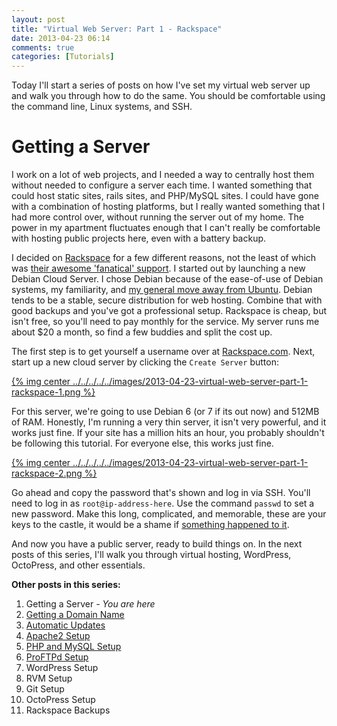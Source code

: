 ```yaml
---
layout: post
title: "Virtual Web Server: Part 1 - Rackspace"
date: 2013-04-23 06:14
comments: true
categories: [Tutorials]
---
```


Today I'll start a series of posts on how I've set my virtual web server up and walk you through how to do the same. You should be comfortable using the command line, Linux systems, and SSH.

# Getting a Server

I work on a lot of web projects, and I needed a way to centrally host them without needed to configure a server each time. I wanted something that could host static sites, rails sites, and PHP/MySQL sites. I could have gone with a combination of hosting platforms, but I really wanted something that I had more control over, without running the server out of my home. The power in my apartment fluctuates enough that I can't really be comfortable with hosting public projects here, even with a battery backup.

I decided on [Rackspace](http://www.rackspace.com/) for a few different reasons, not the least of which was [their awesome 'fanatical' support](http://samurailink3.com/blog/2013/04/09/rackspace/). I started out by launching a new Debian Cloud Server. I chose Debian because of the ease-of-use of Debian systems, my familiarity, and [my general move away from Ubuntu](http://samurailink3.com/blog/2013/04/13/the-move-away-from-ubuntu/). Debian tends to be a stable, secure distribution for web hosting. Combine that with good backups and you've got a professional setup. Rackspace is cheap, but isn't free, so you'll need to pay monthly for the service. My server runs me about $20 a month, so find a few buddies and split the cost up.

The first step is to get yourself a username over at [Rackspace.com](http://www.rackspace.com). Next, start up a new cloud server by clicking the `Create Server` button:

[{% img center ../../../../../images/2013-04-23-virtual-web-server-part-1-rackspace-1.png %}](../../../../../images/2013-04-23-virtual-web-server-part-1-rackspace-1-full.png)

For this server, we're going to use Debian 6 (or 7 if its out now) and 512MB of RAM. Honestly, I'm running a very thin server, it isn't very powerful, and it works just fine. If your site has a million hits an hour, you probably shouldn't be following this tutorial. For everyone else, this works just fine.

[{% img center ../../../../../images/2013-04-23-virtual-web-server-part-1-rackspace-2.png %}](../../../../../images/2013-04-23-virtual-web-server-part-1-rackspace-2-full.png)

Go ahead and copy the password that's shown and log in via SSH. You'll need to log in as `root@ip-address-here`. Use the command `passwd` to set a new password. Make this long, complicated, and memorable, these are your keys to the castle, it would be a shame if [something happened to it](http://25.media.tumblr.com/tumblr_lzk228Lb0Z1rnxi5bo1_500.gif).

And now you have a public server, ready to build things on. In the next posts of this series, I'll walk you through virtual hosting, WordPress, OctoPress, and other essentials.

**Other posts in this series:**

1. Getting a Server _- You are here_
2. [Getting a Domain Name](/blog/2013/04/23/virtual-web-server-part-2-hover/)
3. [Automatic Updates](/blog/2013/04/23/virtual-web-server-part-3-automatic-updates-in-debian/)
4. [Apache2 Setup](/blog/2013/04/28/virtual-web-server-part-4-apache-web-server/)
5. [PHP and MySQL Setup](/blog/2013/05/02/virtual-web-server-part-5-php-and-mysql-setup/)
6. [ProFTPd Setup](/blog/2013/05/09/virtual-web-server-part-6-proftpd-setup/)
7. WordPress Setup
8. RVM Setup
9. Git Setup
10. OctoPress Setup
11. Rackspace Backups
